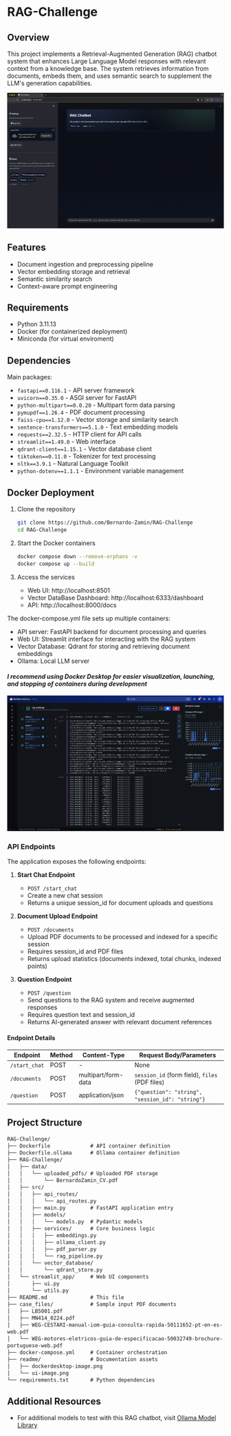 # RAG-Challenge

## Overview
This project implements a Retrieval-Augmented Generation (RAG) chatbot system that enhances Large Language Model responses with relevant context from a knowledge base. The system retrieves information from documents, embeds them, and uses semantic search to supplement the LLM's generation capabilities.

![RAG System Architecture Diagram - Add visualization of your RAG system here](readme/ui-image.png)

## Features
- Document ingestion and preprocessing pipeline
- Vector embedding storage and retrieval
- Semantic similarity search
- Context-aware prompt engineering

## Requirements
- Python 3.11.13
- Docker (for containerized deployment)
- Miniconda (for virtual enviroment)


## Dependencies
Main packages:
- `fastapi==0.116.1` - API server framework
- `uvicorn==0.35.0` - ASGI server for FastAPI
- `python-multipart==0.0.20` - Multipart form data parsing
- `pymupdf==1.26.4` - PDF document processing
- `faiss-cpu==1.12.0` - Vector storage and similarity search
- `sentence-transformers==5.1.0` - Text embedding models
- `requests==2.32.5` - HTTP client for API calls
- `streamlit==1.49.0` - Web interface
- `qdrant-client==1.15.1` - Vector database client
- `tiktoken==0.11.0` - Tokenizer for text processing
- `nltk==3.9.1` - Natural Language Toolkit
- `python-dotenv==1.1.1` - Environment variable management



## Docker Deployment

1. Clone the repository
    ```bash
    git clone https://github.com/Bernardo-Zamin/RAG-Challenge
    cd RAG-Challenge
    ```

2. Start the Docker containers
    ```bash
    docker compose down --remove-orphans -v
    docker compose up --build
    ```

4. Access the services
    - Web UI: http://localhost:8501
    - Vector DataBase Dashboard: http://localhost:6333/dashboard
    - API: http://localhost:8000/docs

 

The docker-compose.yml file sets up multiple containers:
- API server: FastAPI backend for document processing and queries
- Web UI: Streamlit interface for interacting with the RAG system
- Vector Database: Qdrant for storing and retrieving document embeddings
- Ollama: Local LLM server

#### *I recommend using Docker Desktop for easier visualization, launching, and stopping of containers during development*
![Docker Desktop running the RAG application - Add screenshot here](readme/dockerdesktop-image.png)


### API Endpoints
The application exposes the following endpoints:

1. **Start Chat Endpoint**
   - `POST /start_chat`
   - Create a new chat session
   - Returns a unique session_id for document uploads and questions

2. **Document Upload Endpoint**
   - `POST /documents`
   - Upload PDF documents to be processed and indexed for a specific session
   - Requires session_id and PDF files
   - Returns upload statistics (documents indexed, total chunks, indexed points)

3. **Question Endpoint**
   - `POST /question`
   - Send questions to the RAG system and receive augmented responses
   - Requires question text and session_id
   - Returns AI-generated answer with relevant document references


#### Endpoint Details

| Endpoint | Method | Content-Type | Request Body/Parameters |
|----------|--------|--------------|-------------------------|
| `/start_chat` | POST | - | None |
| `/documents` | POST | multipart/form-data | `session_id` (form field), `files` (PDF files) |
| `/question` | POST | application/json | `{"question": "string", "session_id": "string"}` |

## Project Structure
```
RAG-Challenge/
├── Dockerfile             # API container definition
├── Dockerfile.ollama      # Ollama container definition
├── RAG-Challenge/
│   ├── data/
│   │   └── uploaded_pdfs/ # Uploaded PDF storage
│   │       └── BernardoZamin_CV.pdf
│   ├── src/
│   │   ├── api_routes/
│   │   │   └── api_routes.py
│   │   ├── main.py        # FastAPI application entry
│   │   ├── models/
│   │   │   └── models.py  # Pydantic models
│   │   ├── services/      # Core business logic
│   │   │   ├── embeddings.py
│   │   │   ├── ollama_client.py
│   │   │   ├── pdf_parser.py
│   │   │   └── rag_pipeline.py
│   │   └── vector_database/
│   │       └── qdrant_store.py
│   └── streamlit_app/     # Web UI components
│       ├── ui.py
│       └── utils.py
├── README.md              # This file
├── case_files/            # Sample input PDF documents
│   ├── LB5001.pdf
│   ├── MN414_0224.pdf
│   ├── WEG-CESTARI-manual-iom-guia-consulta-rapida-50111652-pt-en-es-web.pdf
│   └── WEG-motores-eletricos-guia-de-especificacao-50032749-brochure-portuguese-web.pdf
├── docker-compose.yml     # Container orchestration
├── readme/                # Documentation assets
│   ├── dockerdesktop-image.png
│   └── ui-image.png
└── requirements.txt       # Python dependencies
```

## Additional Resources
- For additional models to test with this RAG chatbot, visit [Ollama Model Library](https://ollama.com/search)